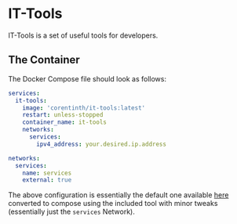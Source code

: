 # IT-Tools

IT-Tools is a set of useful tools for developers.

## The Container

The Docker Compose file should look as follows:

```yaml
services:
  it-tools:
    image: 'corentinth/it-tools:latest'
    restart: unless-stopped
    container_name: it-tools
    networks:
      services:
        ipv4_address: your.desired.ip.address

networks:
  services:
    name: services
    external: true
```

The above configuration is essentially the default one available [here](https://github.com/CorentinTh/it-tools) converted to compose using the included tool with minor tweaks (essentially just the `services` Network).